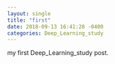 ```yaml
---
layout: single
title: "first"
date: 2018-09-13 16:41:28 -0400
categories: Deep_Learning_study
---
```


my first Deep_Learning_study post.
